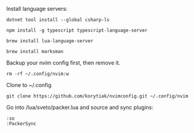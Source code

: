 Install language servers:

```
dotnet tool install --global csharp-ls
```
```
npm install -g typescript typescript-language-server
```
```
brew install lua-language-server
```
```
brew install marksman
```

Backup your nvim config first, then remove it.

```
rm -rf ~/.config/nvim:w

```

Clone to ~/.config

```
git clone https://github.com/korytiak/nvimconfig.git ~/.config/nvim
```

Go into /lua/sveto/packer.lua and source and sync plugins:

```
:so
:PackerSync
```
